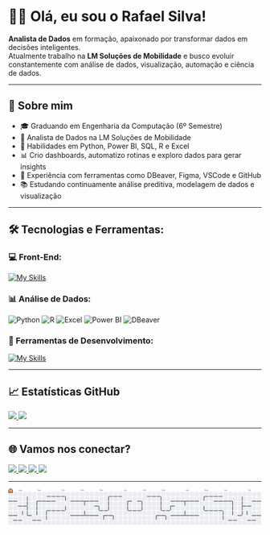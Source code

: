 # 👋🏽 Olá, eu sou o Rafael Silva!

<p align="left">
  <strong>Analista de Dados</strong> em formação, apaixonado por transformar dados em decisões inteligentes. <br>
  Atualmente trabalho na <strong>LM Soluções de Mobilidade</strong> e busco evoluir constantemente com análise de dados, visualização, automação e ciência de dados.
</p>

---

## 🚀 Sobre mim

- 🎓 Graduando em Engenharia da Computação (6º Semestre)  
- 💼 Analista de Dados na LM Soluções de Mobilidade  
- 🧠 Habilidades em Python, Power BI, SQL, R e Excel  
- 📊 Crio dashboards, automatizo rotinas e exploro dados para gerar insights  
- 🧰 Experiência com ferramentas como DBeaver, Figma, VSCode e GitHub  
- 📚 Estudando continuamente análise preditiva, modelagem de dados e visualização  

---

## 🛠️ Tecnologias e Ferramentas:

### 💻 Front-End:  
[![My Skills](https://skillicons.dev/icons?i=html,css,js)](https://skillicons.dev)

### 📊 Análise de Dados:  
<p align="left">
  <img src="https://cdn.jsdelivr.net/gh/devicons/devicon/icons/python/python-original.svg" alt="Python" height="40"/>
  <img src="https://cdn.jsdelivr.net/gh/devicons/devicon/icons/r/r-original.svg" alt="R" height="40"/>
  <img src="https://img.icons8.com/color/48/microsoft-excel-2019--v1.png" alt="Excel" height="40"/>
  <img src="https://img.icons8.com/?size=100&id=Ny0t2MYrJ70p&format=png&color=000000" alt="Power BI" height="40"/>
  <img src="https://cdn.jsdelivr.net/gh/devicons/devicon/icons/dbeaver/dbeaver-original.svg" alt="DBeaver" height="40"/>
</p>

### 🧰 Ferramentas de Desenvolvimento:  
[![My Skills](https://skillicons.dev/icons?i=github,vscode,figma)](https://skillicons.dev)  

---

## 📈 Estatísticas GitHub

<a href="https://github.com/rafife12">
  <img height="180em" src="https://github-readme-stats.vercel.app/api?username=rafife12&show_icons=true&theme=dracula&include_all_commits=true&count_private=true"/>
</a>
<a href="https://github.com/rafife12">
  <img height="180em" src="https://github-readme-stats.vercel.app/api/top-langs/?username=rafife12&layout=compact&langs_count=7&theme=dracula&hide_border=true"/>
</a>

---

## 🌐 Vamos nos conectar?

<a href="mailto:rafael.souzadsilva1@gmail.com">
  <img src="https://img.shields.io/badge/Gmail-FF0000?style=for-the-badge&logo=gmail&logoColor=white" />
</a>
<a href="https://www.linkedin.com/in/rafael-silva-a5a594268/">
  <img src="https://img.shields.io/badge/-LinkedIn-0A66C2?style=for-the-badge&logo=linkedin&logoColor=white"/>
</a>
<a href="https://github.com/rafife12">
  <img src="https://img.shields.io/badge/-GitHub-181717?style=for-the-badge&logo=github&logoColor=white">
</a>
<a href="https://www.instagram.com/silvasrafael_/">
  <img src="https://img.shields.io/badge/-Instagram-E4405F?style=for-the-badge&logo=instagram&logoColor=white">
</a>

---

<picture>
  <source media="(prefers-color-scheme: dark)" srcset="https://raw.githubusercontent.com/rafife12/rafife12/main/dist/pacman-contribution-graph-dark.svg" />
  <source media="(prefers-color-scheme: light)" srcset="https://raw.githubusercontent.com/rafife12/rafife12/main/dist/pacman-contribution-graph.svg" />
  <img alt="Pacman contribution graph" src="https://raw.githubusercontent.com/rafife12/rafife12/main/dist/pacman-contribution-graph.svg" />
</picture>
